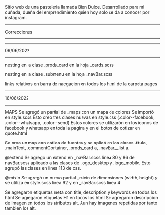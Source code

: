 Sitio web de una pasteleria llamada Bien Dulce.
Desarrollado para mi cuñada, dueña del emprendimiento quien hoy solo se da a conocer por instagram.

********************************************
Correcciones
********************************************

************************************************
09/06/2022
************************************************

nesting en la clase .prods_card en la hoja _cards.scss

nesting en la clase .submenu en la hoja _navBar.scss

links relativos en barra de naegacion en todos los html de la carpeta pages

**************************************************
16/06/2022
**************************************************
MAPS
Se agregó un partial de _maps con un mapa de colores
Se importó en style.scss
Esto creo tres clases nuevas en style.css (.color--facebook, .color--whatsapp, .color--send)
Estos colores se utilizarón en los iconos de facebook y whatsapp en toda la pagina y en el boton de cotizar en quote.html

Se creo un map con estilos de fuentes y se aplicó en las clases .titulo, .mainText, .commentContainer, .prods_card a, .navBar__list a.

@extend
Se agrego un extend en _navBar.scss linea 80 y 86 de navBar.scss aplicado a las clases de .logo_desktop y .logo_mobile. Esto agrupó las clases en linea 113 de css.

@mixin
Se agregó un nuevo partial _mixin de dimensiones (width, height) y se utiliza en style.scss linea 92 y en _navBar.scss linea 4

Se agregaron etiquetas meta con title, description y keywords en todos los html
Se agregaron etiquetas H1 en todos los html
Se agregaron descripcion de imagen en todos los atributos alt. Aun hay imagenes repetidas por tanto tambien los alt.
